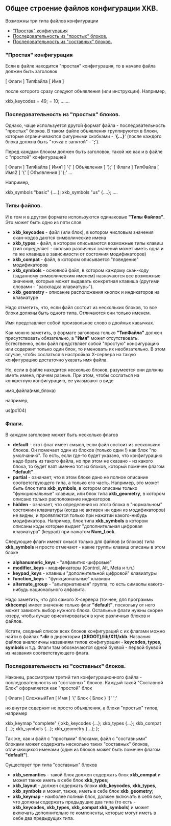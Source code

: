 Общее строение файлов конфигурации XKB.
---------------------------------------

Возможны три типа файлов конфигурации

*   ["Простая" конфигурация](https://web.archive.org/web/20190519184541/http://pascal.tsu.ru/other/xkb/gram-file.html#simple)
*   [Последовательность из "простых" блоков.](https://web.archive.org/web/20190519184541/http://pascal.tsu.ru/other/xkb/gram-file.html#blocks)
*   [Последовательность из "составных" блоков.](https://web.archive.org/web/20190519184541/http://pascal.tsu.ru/other/xkb/gram-file.html#complex)

### "Простая" конфигурация

Если в файле находится "простая" конфигурация, то в начале файла должен быть заголовок

  \[ Флаги \] ТипФайла \[ Имя \]  

после которого сразу следуют объявления (или инструкции). Например,

xkb\_keyсodes      <TLDE> = 49;    <AE01> = 10;  .......  

### Последовательность из "простых" блоков.

Однако, чаще используется другой формат файла - последовательность "простых" блоков. В таком файле объявления группируются в блоки, которые ограничиваются фигурными скобками - '**{...}**' (после каждого блока должна быть "точка с запятой" - '**;**').

Перед каждым блоком должен быть заголовок, такой же как и в файле с "простой" конфигурацией

 \[ Флаги \] ТипФайла   \[ Имя1 \] '{' \[ Объявления \] '};'   \[ Флаги \] ТипФайла   \[ Имя2 \] '{' \[ Объявления \] '};'  ...  

Например,

xkb\_symbols "basic" {....};  xkb\_symbols "us" {....};  ....  

### Типы файлов.

И в том и в другом формате используются одинаковые **"Типы Файлов"**. Это может быть одно из пяти слов

*   **xkb\_keycodes** - файл (или блок), в котором числовым значения скан-кодов даются символические имена
*   **xkb\_types** - файл, в котором описываются возможные типы клавиш (тип определяет - сколько различных значений может иметь одна и та же клавиша в зависимости от состояния модификаторов)
*   **xkb\_compat** - файл, в котором описывается "поведение" модификаторов
*   **xkb\_symbols** - основной файл, в котором каждому скан-коду (заданному символическим именем) назначаются все возможные значения, которые может выдавать конкретная клавиша (другими словами - "раскладка клавиатуры").
*   **xkb\_geometry** - описание расположения кнопок и индикаторов на клавиатуре

Надо отметить, что, если файл состоит из нескольких блоков, то все блоки должны быть одного типа. Отличаются они только именем.

Имя представляет собой произвольное слово в двойных кавычках.

Как можно заметить, в формате заголовка только **"ТипФайла"** должен присутствовать обязательно, а **"Имя"** может отсутствовать. Естественно, если файл предствляет собой "простую" конфигурацию или содержит только один блок, то именовать их необязательно. В этом случае, чтобы сослаться в настройках X-сервера на такую конфигурацию достаточно указать имя файла.

Но, если в файле находится несколько блоков, разумеется они должны иметь имена, причем разные. При этом, чтобы сослаться на конкретную конфигурацию, ее указывают в виде

 имя\_файла(имя\_блока)  

например,

 us(pc104)  

### Флаги.

В каждом заголовке может быть несколько флагов

*   **default** - этот флаг имеет смысл, если файл состоит из нескольких блоков. Он помечает один из блоков (только один !) как блок "по умолчанию". То есть, если где-то будет указано, что конфигурацию надо брать из такого файла, но при этом не сказано - из какого блока, то будет взят именно тот из блоков, который помечен флагом **"default"**.
*   **partial** - означает, что в этом блоке дано не полное описание соответствующего типа, а только его часть. Например, это может быть блок типа **xkb\_symbols**, в котором описаны только "функциональные" клавиши, или блок типа **xkb\_geometry**, в котором описано только расположение индикаторов.
*   **hidden** - означает, что определения из этого блока в "нормальном" состоянии клавиатуры (когда не активен ни один из модификаторов) не видны, и проявляются только при нажатии какого-нибудь модификатора. Например, блок типа **xkb\_symbols** в котором описаны коды которые выдает "дополнительная цифровая клавиатура" (keypad) при нажатом **Num\_Lock**.

Следующие флаги имеют смысл только для файлов (и блоков) типа **xkb\_symbols** и просто отмечают - какие группы клавиш описаны в этом блоке

*   **alphanumeric\_keys** - "алфавитно-цифровые"
*   **modifier\_keys** - модификаторы (Control, Alt, Meta и т.п.)
*   **keypad\_keys** - клавиши "дополнительной цифровой" клавиатуры
*   **function\_keys** - "функциональные" клавиши
*   **alternate\_group** - "альтернативная" группа, то есть символы какого-нибудь национального алфавита.

Надо заметить, что для самого X-сервера (точнее, для программы **xkbcomp**) имеет значение только флаг **"default"**, поскольку от него может зависеть выбор нужного блока. Остальные флаги нужны скорее юзеру, чтобы лучше ориентироваться в куче различных блоков и файлов.

Кстати, сводный список всех блоков конфигураций с их флагами можно найти в файлах **\*.dir** в директории **{XROOT}/lib/X11/xkb**. Названия файлов аналогичны названиям типов конфигурации - **keycodes, types, symbols** и т.д. Флаги там обозначаются одной буквой - первой буквой из названия соответствующего флага.

### Последовательность из "составных" блоков.

Наконец, рассмотрим третий тип конфигурационного файла - последовательность из "составных" блоков. Каждый такой "Составной Блок" оформляется как "простой" блок

 \[ Флаги \] СложныйТип \[ Имя \] '{' Блок { Блок } '}' ';'  

но внутри содержит не просто объявления, а блоки "простых" типов, например

xkb\_keymap "complete" {  	xkb\_keycodes  {...};  	xkb\_types     {...};  	xkb\_compat    {...};  	xkb\_symbols   {...};  	xkb\_geometry  {...};  };  

Так же, как и файл с "простыми" блоками, файл с "составными" блоками может содержать несколько таких "составных" блоков, отличающихся именами (один из блоков может быть помечен флагом **"default"**).

Существует три типа "составных" блоков

*   **xkb\_semantics** - такой блок должен содержать блок **xkb\_compat** и может также иметь в себе блок **xkb\_types**;
*   **xkb\_layout** - должен содержать блоки **xkb\_keycodes**, **xkb\_types**, **xkb\_symbols** и может, также, иметь в себе блок **xkb\_geometry**;
*   **xkb\_keymap** - наиболее полный блок, должен включать в себя все, что должны содержать предыдущие два типа (то есть - **xkb\_keycodes, xkb\_types, xkb\_compat xkb\_symbols**) и может включать дополнительно те компоненты, которые могут иметь в себе два предыдущих типа.